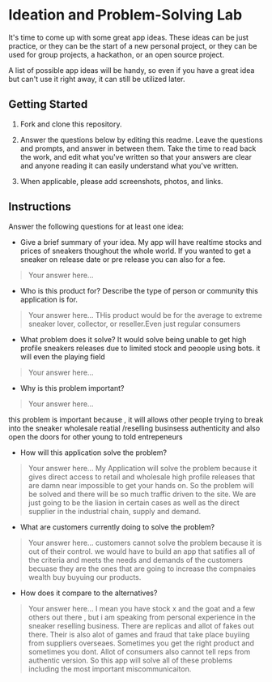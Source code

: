 # Ideation and Problem-Solving Lab

It's time to come up with some great app ideas. These ideas can be just practice, or they can be the start of a new personal project, or they can be used for group projects, a hackathon, or an open source project.

A list of possible app ideas will be handy, so even if you have a great idea but can't use it right away, it can still be utilized later.

## Getting Started

1. Fork and clone this repository.

1. Answer the questions below by editing this readme. Leave the questions and prompts, and answer in between them. Take the time to read back the work, and edit what you've written so that your answers are clear and anyone reading it can easily understand what you've written.

1. When applicable, please add screenshots, photos, and links.

## Instructions

Answer the following questions for at least one idea:

- Give a brief summary of your idea.
My app will have realtime stocks and prices of sneakers thoughout the whole world.
If you wanted to get a sneaker on release date or pre release you can also for a fee.

> Your answer here...

- Who is this product for? Describe the type of person or community this application is for.

> Your answer here...
THis product would be for the average to extreme sneaker lover, collector, or reseller.Even just regular consumers

- What problem does it solve?
It would solve being unable to get high profile sneakers releases due to limited stock and peoople using bots. it will even the playing field

> Your answer here...

- Why is this problem important?


> Your answer here...

this problem is important because , it will allows other people trying to break into the sneaker wholesale reatial /reselling businsess authenticity and also open the doors for other young to told entrepeneurs

- How will this application solve the problem?

> Your answer here...
My Application will solve the problem because it gives direct access to retail and wholesale high profile releases that are damn near impossible to get your hands on. So the problem will be solved and there will be so much traffic driven to the site. We are just going to be the liasion in certain cases as well as the direct supplier in the industrial chain, supply and demand.
- What are customers currently doing to solve the problem?


> Your answer here...
customers cannot solve the problem because it is out of their control. we would have to build an app that satifies all of the criteria and meets the needs and demands of the customers becuase they are the ones that are going to increase the compnaies wealth buy buyuing our products.

- How does it compare to the alternatives?

> Your answer here...
I mean you have stock x and the goat and a few others out there , but i am speaking from personal experience in the sneaker reselling business. There are replicas and allot of fakes out there. Their is also alot of games and fraud that take place buyiing from suppliers overseaes. Sometimes you get the right product and sometimes you dont. Allot of consumers also cannot tell reps from authentic version. So this app will solve all of these problems including the most important miscommunicaiton.